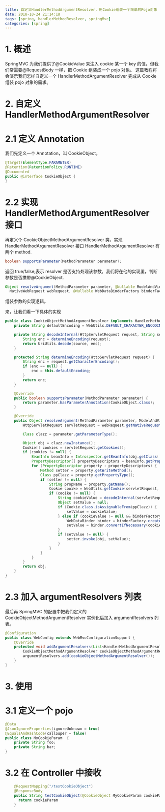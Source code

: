 ```yaml
---
title: 自定义HandlerMethodArgumentResolver，用Cookie组装一个简单的Pojo对象
date: 2018-10-24 21:14:18
tags: [spring, handlerMethodResolver, springMvc]
categories: [spring]
---
```


# 1. 概述

SpringMVC 为我们提供了@CookieValue 来注入 cookie 某一个 key 的值，但我们常需要@RequestBody 一样，把 Cookie 组装成一个 pojo 对象。
这篇教程将会演示我们怎样自定义一个 HandlerMethodArgumentResolver 完成从 Cookie 组装 pojo 对象的需求。

# 2. 自定义 HandlerMethodArgumentResolver

# 2.1 定义 Annotation

我们先定义一个 Annotation，叫 CookieObject。

```java
@Target(ElementType.PARAMETER)
@Retention(RetentionPolicy.RUNTIME)
@Documented
public @interface CookieObject {
}
```

# 2.2 实现 HandlerMethodArgumentResolver 接口

再定义个 CookieObjectMethodArgumentResolver 类，实现 HandlerMethodArgumentResolver 接口
HandlerMethodArgumentResolver 有两个 method.

```java
boolean supportsParameter(MethodParameter parameter);
```

返回 true/false,表示 resolver 是否支持处理该参数，我们将在他的实现里，判断参数是否携带@CookieObject.

```java
Object resolveArgument(MethodParameter parameter, @Nullable ModelAndViewContainer mavContainer,
  NativeWebRequest webRequest, @Nullable WebDataBinderFactory binderFactory) throws Exception;
```

组装参数的实现逻辑。

来，让我们看一下具体的实现

```java
public class CookieObjectMethodArgumentResolver implements HandlerMethodArgumentResolver {
    private String defaultEncoding = WebUtils.DEFAULT_CHARACTER_ENCODING;

    private String decodeInternal(HttpServletRequest request, String source) {
        String enc = determineEncoding(request);
        return UriUtils.decode(source, enc);
    }

    protected String determineEncoding(HttpServletRequest request) {
        String enc = request.getCharacterEncoding();
        if (enc == null) {
            enc = this.defaultEncoding;
        }
        return enc;
    }

    @Override
    public boolean supportsParameter(MethodParameter parameter) {
        return parameter.hasParameterAnnotation(CookieObject.class);
    }

    @Override
    public Object resolveArgument(MethodParameter parameter, ModelAndViewContainer mavContainer, NativeWebRequest webRequest, WebDataBinderFactory binderFactory) throws Exception {
        HttpServletRequest servletRequest = webRequest.getNativeRequest(HttpServletRequest.class);

        Class clazz = parameter.getParameterType();

        Object obj = clazz.newInstance();
        Cookie[] cookies = servletRequest.getCookies();
        if (cookies != null) {
            BeanInfo beanInfo = Introspector.getBeanInfo(obj.getClass());
            PropertyDescriptor[] propertyDescriptors = beanInfo.getPropertyDescriptors();
            for (PropertyDescriptor property : propertyDescriptors) {
                Method setter = property.getWriteMethod();
                Class ppClazz = property.getPropertyType();
                if (setter != null) {
                    String propName = property.getName();
                    Cookie cooike = WebUtils.getCookie(servletRequest, propName);
                    if (cooike != null) {
                        String cookieValue = decodeInternal(servletRequest, cooike.getValue());
                        Object setValue = null;
                        if (Cookie.class.isAssignableFrom(ppClazz)) {
                            setValue = cookieValue;
                        } else if (cookieValue != null && binderFactory != null) {
                            WebDataBinder binder = binderFactory.createBinder(webRequest, null, propName);
                            setValue = binder.convertIfNecessary(cookieValue, ppClazz);
                        }
                        if (setValue != null) {
                            setter.invoke(obj, setValue);
                        }
                    }
                }
            }
        }
        return obj;
    }
}
```

# 2.3 加入 argumentResolvers 列表

最后再 SpringMVC 的配置中把我们定义的 CookieObjectMethodArgumentResolver 实例化后加入 argumentResolvers 列表。

```java
@Configuration
public class WebConfig extends WebMvcConfigurationSupport {
    @Override
    protected void addArgumentResolvers(List<HandlerMethodArgumentResolver> argumentResolvers) {
        CookieObjectMethodArgumentResolver cookieObjectMethodArgumentResolver = new CookieObjectMethodArgumentResolver()
        argumentResolvers.add(cookieObjectMethodArgumentResolver());
    }
}
```

# 3. 使用

# 3.1 定义一个 pojo

```java
@Data
@JsonIgnoreProperties(ignoreUnknown = true)
@EqualsAndHashCode(callSuper = false)
public class MyCookieParam  {
    private String foo;
    private String bar;
}
```

# 3.2 在 Controller 中接收

```java
    @RequestMapping("/testCookieObject")
    @ResponseBody
    public String testCookieObject(@CookieObject MyCookieParam cookieParam) {
      return cookieParam
    }
```
